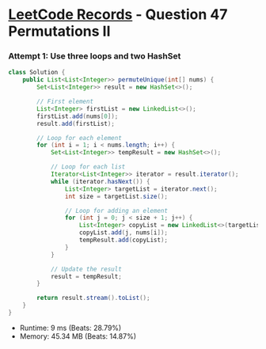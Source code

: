 # [LeetCode Records](../README.md) - Question 47 Permutations II

### Attempt 1: Use three loops and two HashSet
```java
class Solution {
    public List<List<Integer>> permuteUnique(int[] nums) {
        Set<List<Integer>> result = new HashSet<>();

        // First element
        List<Integer> firstList = new LinkedList<>();
        firstList.add(nums[0]);
        result.add(firstList);

        // Loop for each element
        for (int i = 1; i < nums.length; i++) {
            Set<List<Integer>> tempResult = new HashSet<>();

            // Loop for each list
            Iterator<List<Integer>> iterator = result.iterator();
            while (iterator.hasNext()) {
                List<Integer> targetList = iterator.next();
                int size = targetList.size();

                // Loop for adding an element
                for (int j = 0; j < size + 1; j++) {
                    List<Integer> copyList = new LinkedList<>(targetList);
                    copyList.add(j, nums[i]);
                    tempResult.add(copyList);
                }
            }

            // Update the result
            result = tempResult;
        }

        return result.stream().toList();
    }
}
```
- Runtime: 9 ms (Beats: 28.79%)
- Memory: 45.34 MB (Beats: 14.87%)

<br>
